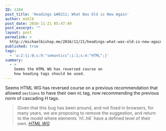 ```yaml
---
ID: 1204
post_title: 'Headings &#8211; What Was Old is New Again'
author: miklb
post_date: 2016-11-21 05:47:49
post_excerpt: ""
layout: post
permalink: >
  http://michaelbishop.me/2016/11/21/headings-what-was-old-is-new-again/
published: true
tags:
  - 'a:2:{i:0;s:9:"semantics";i:1;s:4:"HTML";}'
summary:
  - >
    Seems the HTML WG has reversed course on
    how heading tags should be used.
---
```

Seems HTML WG has reversed course on a previous recommendation that allowed `sections` to have their own `H1` tag, now recommending the previous norm of cascading H tags.

<blockquote>
Given that this bug has been around, and not fixed in browsers, for many  
years, we are proposing to remove the suggestion, and return to the model  
where elements `h1..h6` have a defined level of their own.
<cite><a href="https://lists.w3.org/Archives/Public/public-html/2016Apr/0032.html">HTML WG</a></cite>


<a href="https://brid.gy/publish/twitter"></a>